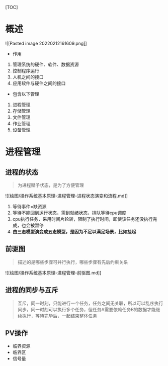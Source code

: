 [TOC]

# 概述
![[Pasted image 20220212161609.png]]

* 作用
1. 管理系统的硬件、软件、数据资源
2. 控制程序运行
3. 人机之间的接口
4. 应用软件与硬件之间的接口

* 包含以下管理
1. 进程管理
2. 存储管理
3. 文件管理
4. 作业管理
5. 设备管理

# 进程管理

## 进程的状态
> 为进程赋予状态，是为了方便管理

![[绘图/操作系统基本原理-进程管理-进程状态演变和流程.md]]

1. 等待事件=缺资源
2. 等待不能回到运行状态，需到就绪状态，排队等待cpu调度
3. cpu执行任务，采用时间片轮转，限制了执行时间，即使该任务还没执行完成，也会被暂停
4. **由三态模型演变成五态模型，是因为不足以满足场景，比如挂起**

## 前驱图
>描述的是哪些步骤可并行执行，哪些步骤有先后约束关系

![[绘图/操作系统基本原理-进程管理-前驱图.md]]

## 进程的同步与互斥
> 互斥，同一时刻，只能进行一个任务，任务之间无关联，所以可以乱序执行
> 同步，同一时刻可以执行多个任务，但任务A需要依赖任务B的数据才能继续执行，等待完毕后，一起结束整体任务

## PV操作
* 临界资源
* 临界区
* 信号量